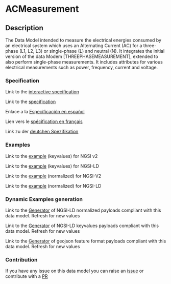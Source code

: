 # ACMeasurement

## Description 

The Data Model intended to measure the electrical energies consumed by an electrical system which uses an Alternating Current (AC) for a three-phase (L1, L2, L3) or single-phase (L) and neutral (N). It integrates the initial version of the data Modem [THREEPHASEMEASUREMENT], extended to also perform single-phase measurements. It includes attributes for various electrical measurements such as power, frequency, current and voltage.
### Specification

Link to the [interactive specification](https://swagger.lab.fiware.org/?url=https://smart-data-models.github.io/dataModel.Energy/ACMeasurement/swagger.yaml)

Link to the [specification](https://smart-data-models.github.io/dataModel.Energy/ACMeasurement/doc/spec.md)

Enlace a la [Especificación en español](https://smart-data-models.github.io/dataModel.Energy/ACMeasurement/doc/spec_ES.md)

Lien vers le [spécification en français](https://smart-data-models.github.io/dataModel.Energy/ACMeasurement/doc/spec_FR.md)

Link zu der [deutchen Spezifikation](https://smart-data-models.github.io/dataModel.Energy/ACMeasurement/doc/spec_DE.md)
### Examples

Link to the [example](https://smart-data-models.github.io/dataModel.Energy/ACMeasurement/examples/example.json) (keyvalues) for NGSI v2

Link to the [example](https://smart-data-models.github.io/dataModel.Energy/ACMeasurement/examples/example.jsonld) (keyvalues) for NGSI-LD

Link to the [example](https://smart-data-models.github.io/dataModel.Energy/ACMeasurement/examples/example-normalized.json) (normalized) for NGSI-V2

Link to the [example](https://smart-data-models.github.io/dataModel.Energy/ACMeasurement/examples/example-normalized.jsonld) (normalized) for NGSI-LD
### Dynamic Examples generation

Link to the [Generator](https://smartdatamodels.org/extra/ngsi-ld_generator_v0.92.php?schemaUrl=https://raw.githubusercontent.com/smart-data-models/dataModel.Energy/master/ACMeasurement/schema.json&email=info@smartdatamodels.org) of NGSI-LD normalized payloads compliant with this data model. Refresh for new values

Link to the [Generator](https://smartdatamodels.org/extra/ngsi-ld_generator_keyvalues_v0.92.php?schemaUrl=https://raw.githubusercontent.com/smart-data-models/dataModel.Energy/master/ACMeasurement/schema.json&email=info@smartdatamodels.org) of NGSI-LD keyvalues payloads compliant with this data model. Refresh for new values

Link to the [Generator](https://smartdatamodels.org/extra/geojson_features_generator_v1.0.php?schemaUrl=https://raw.githubusercontent.com/smart-data-models/dataModel.Energy/master/ACMeasurement/schema.json&email=info@smartdatamodels.org) of geojson feature format payloads compliant with this data model. Refresh for new values
### Contribution

 If you have any issue on this data model you can raise an [issue](https://github.com/smart-data-models/dataModel.Energy/issues)  or contribute with a [PR](https://github.com/smart-data-models/dataModel.Energy/pulls)